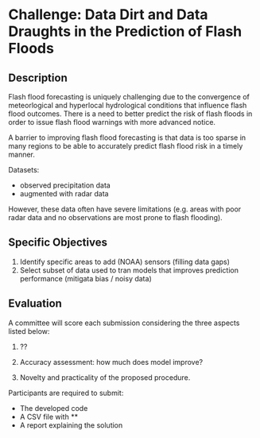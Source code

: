 # Challenge: Data Dirt and Data Draughts in the Prediction of Flash Floods


## Description
Flash flood forecasting is uniquely challenging due to the convergence of meteorlogical and hyperlocal hydrological conditions that influence flash flood outcomes. There is a need to better predict the risk of flash floods in order to issue flash flood warnings with more advanced notice. 

A barrier to improving flash flood forecasting is that data is too sparse in many regions to be able to accurately predict flash flood risk in a timely manner.

Datasets: 
* observed precipitation data
* augmented with radar data

However, these data often have severe limitations (e.g. areas with poor radar data and no observations are most prone to flash flooding). 


## Specific Objectives
1. Identify specific areas to add (NOAA) sensors (filling data gaps)
2. Select subset of data used to tran models that improves prediction performance (mitigata bias / noisy data) 


## Evaluation
A committee will score each submission considering the three aspects listed below:

1. ??

2. Accuracy assessment: how much does model improve?

3. Novelty and practicality of the proposed procedure.

Participants are required to submit:
* The developed code
* A CSV file with **
* A report explaining the solution
